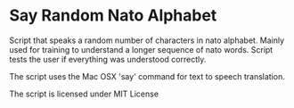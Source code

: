# Say Random Nato Alphabet

Script that speaks a random number of characters in nato alphabet.
Mainly used for training to understand a longer sequence of nato words.
Script tests the user if everything was understood correctly.

The script uses the Mac OSX 'say' command for text to speech translation.

The script is licensed under MIT License
